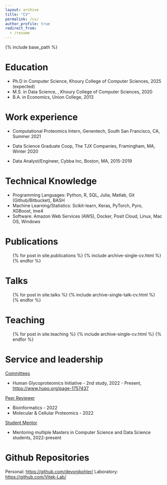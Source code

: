 ```yaml
---
layout: archive
title: "CV"
permalink: /cv/
author_profile: true
redirect_from:
  - /resume
---
```


{% include base_path %}

Education
======
* Ph.D in Computer Science, Khoury College of Computer Sciences, 2025 (expected)
* M.S. in Data Science, , Khoury College of Computer Sciences, 2020
* B.A. in Economics, Union College, 2013

Work experience
======
* Computational Proteomics Intern, Genentech, South San Francisco, CA, Summer 2021

* Data Science Graduate Coop, The TJX Companies, Framingham, MA, Winter 2020

* Data Analyst/Engineer, Cybba Inc, Boston, MA, 2015-2019

Technical Knowledge
======
* Programming Languages:      Python, R, SQL, Julia, Matlab, Git (Github/Bitbucket), BASH
* Machine Learning/Statistics: Scikit-learn, Keras, PyTorch, Pyro, XGBoost, lme4
* Software: 		       Amazon Web Services (AWS), Docker, Posit Cloud, Linux, Mac OS, Windows

Publications
======
  <ul>{% for post in site.publications %}
    {% include archive-single-cv.html %}
  {% endfor %}</ul>
  
Talks
======
  <ul>{% for post in site.talks %}
    {% include archive-single-talk-cv.html %}
  {% endfor %}</ul>
  
Teaching
======
  <ul>{% for post in site.teaching %}
    {% include archive-single-cv.html %}
  {% endfor %}</ul>
  
Service and leadership
======
<u>Committees</u>
* Human Glycoproteomics Initiative - 2nd study, 2022 - Present, https://www.hupo.org/page-1757437

<u>Peer Reviewer</u>
* Bioinformatics - 2022
* Molecular & Cellular Proteomics - 2022

<u>Student Mentor</u>
* Mentoring multiple Masters in Computer Science and Data Science students, 2022-present

Github Repositories
======
Personal: https://github.com/devonjkohler/
Laboratory: https://github.com/Vitek-Lab/
